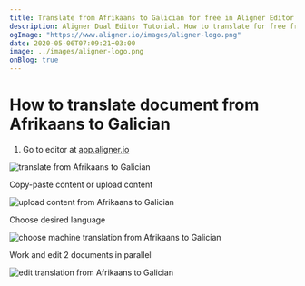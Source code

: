 ```yaml
---
title: Translate from Afrikaans to Galician for free in Aligner Editor
description: Aligner Dual Editor Tutorial. How to translate for free from Afrikaans to Galician. Aligner is multilingual document management platform. 
ogImage: "https://www.aligner.io/images/aligner-logo.png"
date: 2020-05-06T07:09:21+03:00
image: ../images/aligner-logo.png
onBlog: true
---
```


# How to translate document from Afrikaans to Galician

1. Go to editor at [app.aligner.io](https://app.aligner.io "Aligner App web page")

![translate from Afrikaans to Galician](../aligner-blank-editor.png "translate from Afrikaans to Galician")

Copy-paste content or upload content

![upload content from Afrikaans to Galician](../aligner-uploaded-document.png "upload content from Afrikaans to Galician")

Choose desired language

![choose machine translation from Afrikaans to Galician](../aligner-language-dropdown.png "choose machine translation from Afrikaans to Galician")

Work and edit 2 documents in parallel

![edit translation from Afrikaans to Galician](../aligner-double-sitded-editor.png "edit translation from Afrikaans to Galician")

